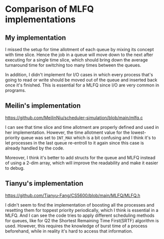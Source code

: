 # Comparison of MLFQ implementations

## My implementation

I missed the setup for time allotment of each queue by mixing its concept with time slice. Hence the job in a queue will move down to the next after executing for a single time slice, which should bring down the average turnaround time for switching too many times between the queues.

In addition, I didn't implement for I/O cases in which every process that's going to read or write should be moved out of the queue and inserted back once it's finished. This is essential for a MLFQ since I/O are very common in programs.

## Meilin's implementation

https://github.com/MeilinNiu/scheduler-simulation/blob/main/mlfq.c

I can see that time slice and time allotment are properly defined and used in her implementation. However, the time allotment value for the lowest-priority queue was set to `INT_MAX` which is a bit confusing and I think it's to let processes in the last queue re-entroll to it again since this case is already handled by the code.

Moreover, I think it's better to add structs for the queue and MLFQ instead of using a 2-dim array, which will improve the readability and make it easier to debug.

## Tianyu's implementation

https://github.com/Tianyu-Fang/CS5600/blob/main/MLFQ/MLFQ.h

I didn't seem to find the implementation of boosting all the processes and resetting them for toppest priority periodically, which I think is essential in a MLFQ. And I can see the code tries to apply different scheduling methods for queues, like for Q2 the Shortest Remaining Time First(SRTF) algorithm is used. However, this requires the knowledge of burst time of a process beforehand, while in reality it's hard to access that information.
